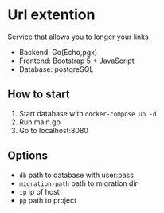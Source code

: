 # Url extention

Service that allows you to longer your links

+ Backend: Go(Echo,pgx)
+ Frontend: Bootstrap 5 + JavaScript
+ Database: postgreSQL

## How to start

1. Start database with `docker-compose up -d`
2. Run main.go
3. Go to localhost:8080


## Options

* `db` path to database with user:pass
* `migration-path` path to migration dir
* `ip` ip of host
* `pp` path to project
